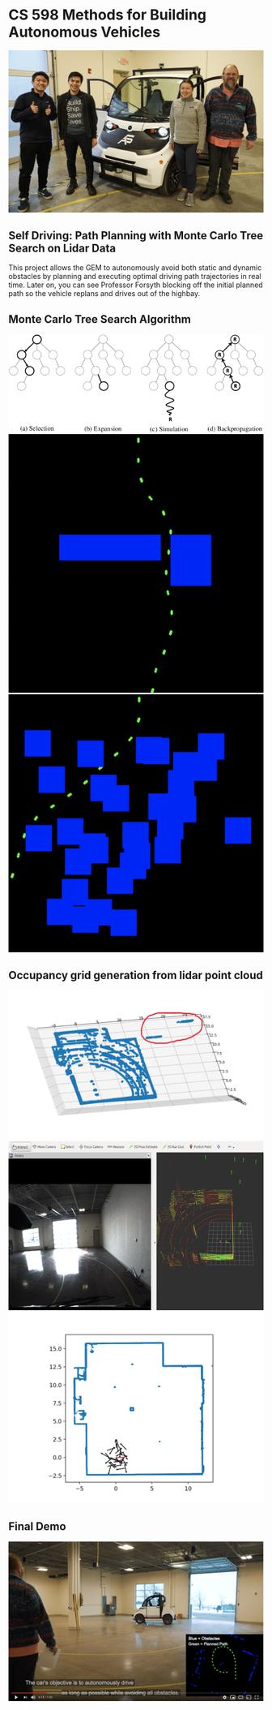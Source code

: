# CS 598 Methods for Building Autonomous Vehicles

![](team.jpg)

## Self Driving: Path Planning with Monte Carlo Tree Search on Lidar Data
This project allows the GEM to autonomously avoid both static and dynamic obstacles by planning and executing optimal driving path trajectories in real time. Later on, you can see Professor Forsyth blocking off the initial planned path so the vehicle replans and drives out of the highbay.

## Monte Carlo Tree Search Algorithm
![](monte.png)
![](path1.png)
![](path2.png)

## Occupancy grid generation from lidar point cloud
![](map.png)
![](dash.png)
![](movie_pfilter.gif)

## Final Demo
[![](video.png)](https://youtu.be/LBv49TwdY2o)
